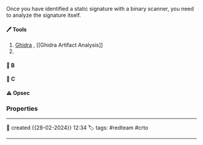 
Once you have identified a static signature with a binary scanner, you need to analyze the signature itself. 

#### 🖊️ Tools

1) [Ghidra](https://github.com/NationalSecurityAgency/ghidra) , [[Ghidra Artifact Analysis]]
2) 


#### 📔 B


####  📗 C


#### ⚠ Opsec




### Properties
---
📆 created   {{28-02-2024}} 12:34
🏷️ tags: #redteam #crto 

---

